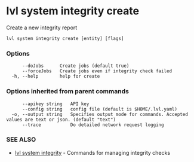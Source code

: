 # lvl system integrity create

Create a new integrity report

```
lvl system integrity create [entity] [flags]
```

### Options

```
      --doJobs      Create jobs (default true)
      --forceJobs   Create jobs even if integrity check failed
  -h, --help        help for create
```

### Options inherited from parent commands

```
      --apikey string   API key
      --config string   config file (default is $HOME/.lvl.yaml)
  -o, --output string   Specifies output mode for commands. Accepted values are text or json. (default "text")
      --trace           Do detailed network request logging
```

### SEE ALSO

* [lvl system integrity](lvl_system_integrity.md)	 - Commands for managing integrity checks

